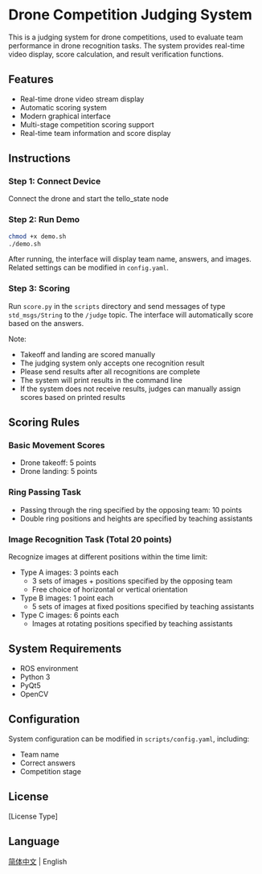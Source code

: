 # Drone Competition Judging System

This is a judging system for drone competitions, used to evaluate team performance in drone recognition tasks. The system provides real-time video display, score calculation, and result verification functions.

## Features

- Real-time drone video stream display
- Automatic scoring system
- Modern graphical interface
- Multi-stage competition scoring support
- Real-time team information and score display

## Instructions

### Step 1: Connect Device
Connect the drone and start the tello_state node

### Step 2: Run Demo
```bash
chmod +x demo.sh
./demo.sh
```
After running, the interface will display team name, answers, and images. Related settings can be modified in `config.yaml`.

### Step 3: Scoring
Run `score.py` in the `scripts` directory and send messages of type `std_msgs/String` to the `/judge` topic. The interface will automatically score based on the answers.

Note:
- Takeoff and landing are scored manually
- The judging system only accepts one recognition result
- Please send results after all recognitions are complete
- The system will print results in the command line
- If the system does not receive results, judges can manually assign scores based on printed results

## Scoring Rules

### Basic Movement Scores
- Drone takeoff: 5 points
- Drone landing: 5 points

### Ring Passing Task
- Passing through the ring specified by the opposing team: 10 points
- Double ring positions and heights are specified by teaching assistants

### Image Recognition Task (Total 20 points)
Recognize images at different positions within the time limit:
- Type A images: 3 points each
  * 3 sets of images + positions specified by the opposing team
  * Free choice of horizontal or vertical orientation
- Type B images: 1 point each
  * 5 sets of images at fixed positions specified by teaching assistants
- Type C images: 6 points each
  * Images at rotating positions specified by teaching assistants

## System Requirements

- ROS environment
- Python 3
- PyQt5
- OpenCV

## Configuration

System configuration can be modified in `scripts/config.yaml`, including:
- Team name
- Correct answers
- Competition stage

## License

[License Type]

## Language

[简体中文](README_CN.md) | English